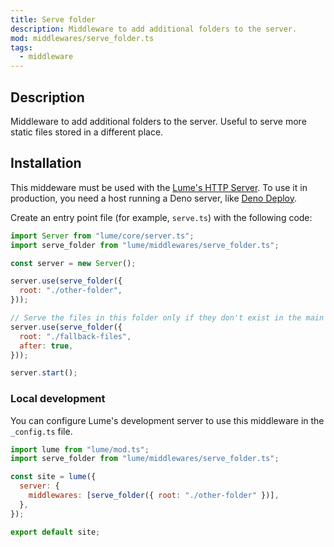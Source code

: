 ```yaml
---
title: Serve folder
description: Middleware to add additional folders to the server.
mod: middlewares/serve_folder.ts
tags:
  - middleware
---
```


## Description

Middleware to add additional folders to the server. Useful to serve more static
files stored in a different place.

## Installation

This middeware must be used with the
[Lume's HTTP Server](../docs/core/server.md). To use it in production, you need
a host running a Deno server, like [Deno Deploy](https://deno.com/deploy).

Create an entry point file (for example, `serve.ts`) with the following code:

```js
import Server from "lume/core/server.ts";
import serve_folder from "lume/middlewares/serve_folder.ts";

const server = new Server();

server.use(serve_folder({
  root: "./other-folder",
}));

// Serve the files in this folder only if they don't exist in the main folder.
server.use(serve_folder({
  root: "./fallback-files",
  after: true,
}));

server.start();
```

### Local development

You can configure Lume's development server to use this middleware in the
`_config.ts` file.

```js
import lume from "lume/mod.ts";
import serve_folder from "lume/middlewares/serve_folder.ts";

const site = lume({
  server: {
    middlewares: [serve_folder({ root: "./other-folder" })],
  },
});

export default site;
```
